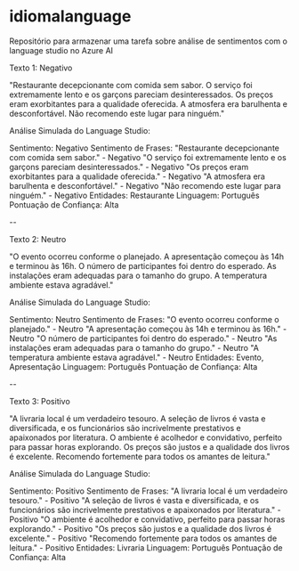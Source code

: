 # idiomalanguage
Repositório para armazenar uma tarefa sobre análise de sentimentos com o language studio no Azure AI

Texto 1: Negativo

"Restaurante decepcionante com comida sem sabor. O serviço foi extremamente lento e os garçons pareciam desinteressados. Os preços eram exorbitantes para a qualidade oferecida. A atmosfera era barulhenta e desconfortável. Não recomendo este lugar para ninguém."

Análise Simulada do Language Studio:

Sentimento: Negativo
Sentimento de Frases:
"Restaurante decepcionante com comida sem sabor." - Negativo
"O serviço foi extremamente lento e os garçons pareciam desinteressados." - Negativo
"Os preços eram exorbitantes para a qualidade oferecida." - Negativo
"A atmosfera era barulhenta e desconfortável." - Negativo
"Não recomendo este lugar para ninguém." - Negativo
Entidades: Restaurante
Linguagem: Português
Pontuação de Confiança: Alta

--

Texto 2: Neutro

"O evento ocorreu conforme o planejado. A apresentação começou às 14h e terminou às 16h. O número de participantes foi dentro do esperado. As instalações eram adequadas para o tamanho do grupo. A temperatura ambiente estava agradável."

Análise Simulada do Language Studio:

Sentimento: Neutro
Sentimento de Frases:
"O evento ocorreu conforme o planejado." - Neutro
"A apresentação começou às 14h e terminou às 16h." - Neutro
"O número de participantes foi dentro do esperado." - Neutro
"As instalações eram adequadas para o tamanho do grupo." - Neutro
"A temperatura ambiente estava agradável." - Neutro
Entidades: Evento, Apresentação
Linguagem: Português
Pontuação de Confiança: Alta

--

Texto 3: Positivo

"A livraria local é um verdadeiro tesouro. A seleção de livros é vasta e diversificada, e os funcionários são incrivelmente prestativos e apaixonados por literatura. O ambiente é acolhedor e convidativo, perfeito para passar horas explorando. Os preços são justos e a qualidade dos livros é excelente. Recomendo fortemente para todos os amantes de leitura."

Análise Simulada do Language Studio:

Sentimento: Positivo
Sentimento de Frases:
"A livraria local é um verdadeiro tesouro." - Positivo
"A seleção de livros é vasta e diversificada, e os funcionários são incrivelmente prestativos e apaixonados por literatura." - Positivo
"O ambiente é acolhedor e convidativo, perfeito para passar horas explorando." - Positivo
"Os preços são justos e a qualidade dos livros é excelente." - Positivo
"Recomendo fortemente para todos os amantes de leitura." - Positivo
Entidades: Livraria
Linguagem: Português
Pontuação de Confiança: Alta